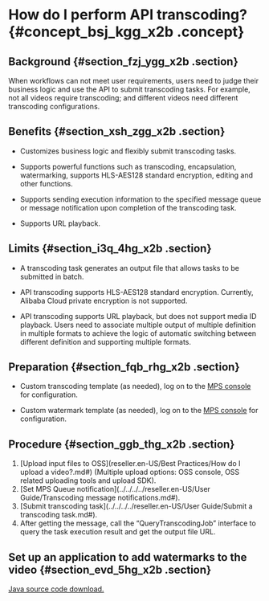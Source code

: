 # How do I perform API transcoding? {#concept_bsj_kgg_x2b .concept}

## Background {#section_fzj_ygg_x2b .section}

When workflows can not meet user requirements, users need to judge their business logic and use the API to submit transcoding tasks. For example, not all videos require transcoding; and different videos need different transcoding configurations.

## Benefits {#section_xsh_zgg_x2b .section}

-   Customizes business logic and flexibly submit transcoding tasks.

-   Supports powerful functions such as transcoding, encapsulation, watermarking, supports HLS-AES128 standard encryption, editing and other functions.

-   Supports sending execution information to the specified message queue or message notification upon completion of the transcoding task.

-   Supports URL playback.


## Limits {#section_i3q_4hg_x2b .section}

-   A transcoding task generates an output file that allows tasks to be submitted in batch.

-   API transcoding supports HLS-AES128 standard encryption. Currently, Alibaba Cloud private encryption is not supported.

-   API transcoding supports URL playback, but does not support media ID playback. Users need to associate multiple output of multiple definition in multiple formats to achieve the logic of automatic switching between different definition and supporting multiple formats.


## Preparation {#section_fqb_rhg_x2b .section}

-   Custom transcoding template \(as needed\), log on to the [MPS console](https://partners-intl.aliyun.com/login-required#/mts) for configuration.

-   Custom watermark template \(as needed\), log on to the [MPS console](https://partners-intl.aliyun.com/login-required#/mts) for configuration.


## Procedure {#section_ggb_thg_x2b .section}

1.  [Upload input files to OSS](reseller.en-US/Best Practices/How do I upload a video?.md#) \(Multiple upload options: OSS console, OSS related uploading tools and upload SDK\).
2.  [Set MPS Queue notification](../../../../reseller.en-US/User Guide/Transcoding message notifications.md#).
3.  [Submit transcoding task](../../../../reseller.en-US/User Guide/Submit a transcoding task.md#).
4.  After getting the message, call the “QueryTranscodingJob” interface to query the task execution result and get the output file URL.

## Set up an application to add watermarks to the video {#section_evd_5hg_x2b .section}

[Java source code download.](http://docs-aliyun.cn-hangzhou.oss.aliyun-inc.com/assets/attach/59368/cn_zh/1505138223690/mts-demo-java.tgz?spm=a2c4g.11186623.2.10.6f9251fbBWEbgK&file=mts-demo-java.tgz)

